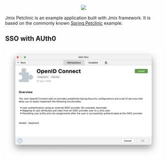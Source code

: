 <p align="center">
  <img src="https://raw.githubusercontent.com/Haulmont/jmix-petclinic/main/img/petclinic_logo_with_slogan.svg"/>
</p>


Jmix Petclinic is an example application built with Jmix framework. It is based on the commonly known [Spring Petclinic](https://github.com/spring-projects/spring-petclinic) example.

## SSO with AUth0

![Jmix OIDC Addon Installation](img/screenshots/jmix-oidc-addon-install-marketplace.png)
